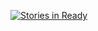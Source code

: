[![Stories in Ready](https://badge.waffle.io/atmorojo/atmorojo.github.io.png?label=ready&title=Ready)](http://waffle.io/atmorojo/atmorojo.github.io)
